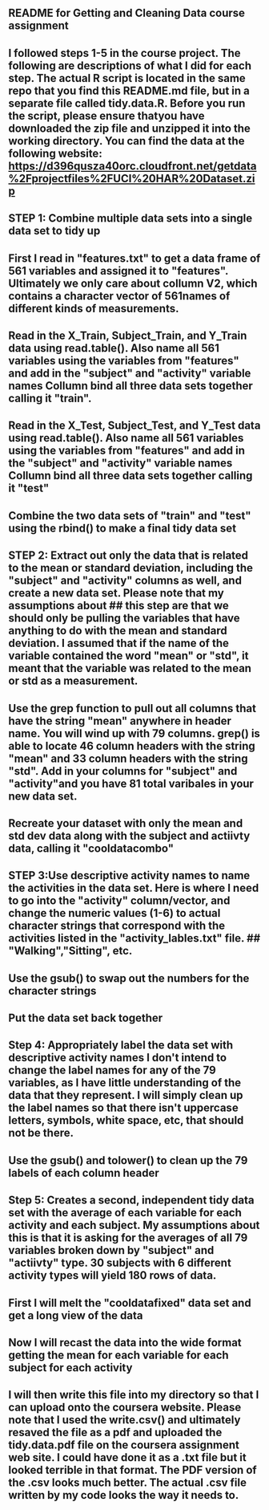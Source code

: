 ## README for Getting and Cleaning Data course assignment

## I followed steps 1-5 in the course project. The following are descriptions of what I did for each step. The actual R script is located in the same repo that you find this README.md file, but in a separate file called tidy.data.R. Before you run the script, please ensure thatyou have downloaded the zip file and unzipped it into the working directory. You can find the data at the following website: https://d396qusza40orc.cloudfront.net/getdata%2Fprojectfiles%2FUCI%20HAR%20Dataset.zip 

## STEP 1: Combine multiple data sets into a single data set to tidy up


## First I read in "features.txt" to get a data frame of 561 variables and assigned it to "features". Ultimately we only care about collumn V2, which contains a character vector of 561names of different kinds of measurements.


## Read in the X_Train, Subject_Train, and Y_Train data using read.table(). Also name all 561 variables using the variables from "features" and add in the "subject" and "activity" variable names Collumn bind all three data sets together calling it "train".


## Read in the X_Test, Subject_Test, and Y_Test data using read.table(). Also name all 561 variables using the variables from "features" and add in the "subject" and "activity" variable names Collumn bind all three data sets together calling it "test"


## Combine the two data sets of "train" and "test" using the rbind() to make a final tidy data set


## STEP 2: Extract out only the data that is related to the mean or  standard deviation, including the "subject" and "activity" columns as  well, and create a new data set. Please note that my assumptions about  ## this step are that we should only be pulling the variables that have  anything to do with the mean and standard deviation. I assumed that if the name of the variable contained the word "mean" or "std", it meant that the variable was related to the mean or std as a measurement.


## Use the grep function to pull out all columns that have the string  "mean" anywhere in header name. You will wind up with 79 columns. grep()  is able to locate 46 column headers with the string "mean" and 33 column  headers with the string "std". Add in your columns for "subject" and  "activity"and you have 81 total varibales in your new data set.


## Recreate your dataset with only the mean and std dev data along with the subject and actiivty data, calling it "cooldatacombo"


## STEP 3:Use descriptive activity names to name the activities in the data  set. Here is where I need to go into the "activity" column/vector, and   change the numeric values (1-6) to actual character strings that   correspond with the activities listed in the "activity_lables.txt" file. ## "Walking","Sitting", etc.

## Use the gsub() to swap out the numbers for the character strings


## Put the data set back together


## Step 4: Appropriately label the data set with descriptive activity names I don't intend to change the label names for any of the 79 variables, as  I have little understanding of the data that they represent. I will  simply clean up the label names so that there isn't uppercase letters,  symbols, white space, etc, that should not be there.

## Use the gsub() and tolower() to clean up the 79 labels of each column header


## Step 5: Creates a second, independent tidy data set with the average of  each variable for each activity and each subject. My assumptions about  this is that it is asking for the averages of all 79 variables broken  down by "subject" and "actiivty" type. 30 subjects with 6 different  activity types will yield 180 rows of data.

## First I will melt the "cooldatafixed" data set and get a long view of the data


## Now I will recast the data into the wide format getting the mean for  each variable for each subject for each activity


## I will then write this file into my directory so that I can upload onto the coursera website. Please note that I used the write.csv() and ultimately resaved the file as a pdf and uploaded the tidy.data.pdf file on the coursera assignment web site. I could have done it as a .txt file but it looked terrible in that format. The PDF version of the .csv looks much better. The actual .csv file written by my code looks the way it needs to.


